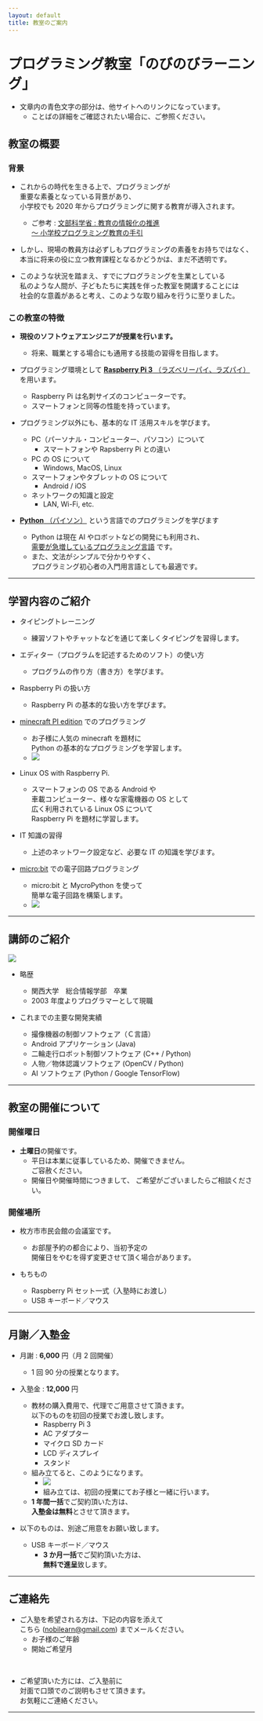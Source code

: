 ```yaml
---
layout: default
title: 教室のご案内
---
```


# プログラミング教室「のびのびラーニング」

* 文章内の青色文字の部分は、他サイトへのリンクになっています。
	* ことばの詳細をご確認されたい場合に、ご参照ください。

## 教室の概要

### 背景

* これからの時代を生きる上で、プログラミングが  
重要な素養となっている背景があり、  
小学校でも 2020 年からプログラミングに関する教育が導入されます。
	* ご参考 : [文部科学省 : 教育の情報化の推進<br>〜 小学校プログラミング教育の手引](http://www.mext.go.jp/a_menu/shotou/zyouhou/detail/1403162.htm)

* しかし、現場の教員方は必ずしもプログラミングの素養をお持ちではなく、  
本当に将来の役に立つ教育課程となるかどうかは、まだ不透明です。

* このような状況を踏まえ、すでにプログラミングを生業としている  
私のような人間が、子どもたちに実践を伴った教室を開講することには  
社会的な意義があると考え、このような取り組みを行うに至りました。

### この教室の特徴

* **現役のソフトウェアエンジニアが授業を行います。**
	* 将来、職業とする場合にも通用する技能の習得を目指します。

* プログラミング環境として [**Raspberry Pi 3** （ラズベリーパイ、ラズパイ）](https://www.raspberrypi.org/) を用います。
	* Raspberry Pi は名刺サイズのコンピューターです。
	* スマートフォンと同等の性能を持っています。

* プログラミング以外にも、基本的な IT 活用スキルを学びます。
	* PC（パーソナル・コンピューター、パソコン）について
		* スマートフォンや Rapsberry Pi との違い
	* PC の OS について
		* Windows, MacOS, Linux
	* スマートフォンやタブレットの OS について
		* Android / iOS
	* ネットワークの知識と設定
		* LAN, Wi-Fi, etc.

* [**Python** （パイソン）](https://www.python.jp/) という言語でのプログラミングを学びます
	* Python は現在 AI やロボットなどの開発にも利用され、  
	[需要が急増しているプログラミング言語](https://news.mynavi.jp/article/20190121-758655/) です。
	* また、文法がシンプルで分かりやすく、  
	プログラミング初心者の入門用言語としても最適です。

---

## 学習内容のご紹介

* タイピングトレーニング
	* 練習ソフトやチャットなどを通じて楽しくタイピングを習得します。

* エディター（プログラムを記述するためのソフト）の使い方
	* プログラムの作り方（書き方）を学びます。

* Raspberry Pi の扱い方
	* Raspberry Pi の基本的な扱い方を学びます。

* [minecraft PI edition](https://projects.raspberrypi.org/en/projects/getting-started-with-minecraft-pi/5) でのプログラミング
	* お子様に人気の minecraft を題材に  
	Python の基本的なプログラミングを学習します。
	* ![](_img/mcpi.png)

* Linux OS with Raspberry Pi.
	* スマートフォンの OS である Android や  
	車載コンピューター、様々な家電機器の OS として  
	広く利用されている Linux OS について  
	Raspberry Pi を題材に学習します。

* IT 知識の習得
	* 上述のネットワーク設定など、必要な IT の知識を学びます。

* [micro:bit](https://microbit.org/ja/) での電子回路プログラミング
	* micro:bit と MycroPython を使って  
	簡単な電子回路を構築します。
	* ![](_img/mb_relay.jpg)

---

## 講師のご紹介

![](_img/mii.png)

* 略歴
	* 関西大学　総合情報学部　卒業
	* 2003 年度よりプログラマーとして現職

* これまでの主要な開発実績
	* 撮像機器の制御ソフトウェア（Ｃ言語）
	* Android アプリケーション (Java)
	* 二輪走行ロボット制御ソフトウェア (C++ / Python)
	* 人物／物体認識ソフトウェア (OpenCV / Python)
	* AI ソフトウェア (Python / Google TensorFlow)

---

## 教室の開催について

### 開催曜日

* **土曜日**の開催です。
	* 平日は本業に従事しているため、開催できません。  
	ご容赦ください。
	* 開催日や開催時間につきまして、
	ご希望がございましたらご相談ください。

### 開催場所

* 枚方市市民会館の会議室です。
	* お部屋予約の都合により、当初予定の  
	開催日をやむを得ず変更させて頂く場合があります。

* もちもの
	* Raspberry Pi セット一式（入塾時にお渡し）
	* USB キーボード／マウス

---

## 月謝／入塾金

* 月謝 : **6,000** 円（月 2 回開催）
	* 1 回 90 分の授業となります。

* 入塾金 : **12,000** 円
	* 教材の購入費用で、代理でご用意させて頂きます。  
	以下のものを初回の授業でお渡し致します。
		* Raspberry Pi 3
		* AC アダプター
		* マイクロ SD カード
		* LCD ディスプレイ
		* スタンド
	* 組み立てると、このようになります。
		* ![](_img/raspi.jpg)
		* 組み立ては、初回の授業にてお子様と一緒に行います。
	* **1 年間一括**でご契約頂いた方は、  
	**入塾金は無料**とさせて頂きます。

* 以下のものは、別途ご用意をお願い致します。
	* USB キーボード／マウス
		* **3 か月一括**でご契約頂いた方は、  
		**無料で進呈**致します。

---

## ご連絡先

* ご入塾を希望される方は、下記の内容を添えて  
こちら (nobilearn@gmail.com) までメールください。
	* お子様のご年齢
	* 開始ご希望月

<br>

* ご希望頂いた方には、ご入塾前に  
対面で口頭でのご説明もさせて頂きます。  
お気軽にご連絡ください。

---
